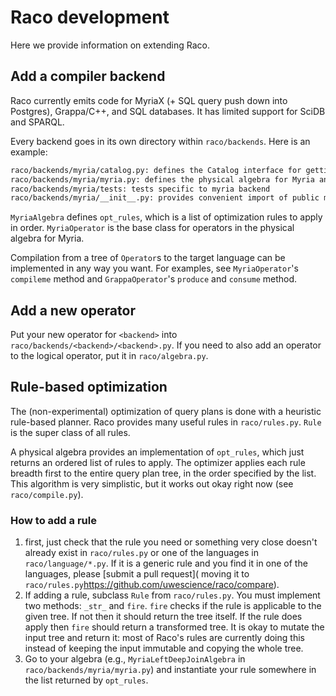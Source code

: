# Raco development

Here we provide information on extending Raco.

## Add a compiler backend

Raco currently emits code for MyriaX (+ SQL query push down into Postgres), Grappa/C++, and SQL databases. It has limited support for SciDB and SPARQL.

Every backend goes in its own directory within `raco/backends`. Here is an example:

```bash
raco/backends/myria/catalog.py: defines the Catalog interface for getting information about relations
raco/backends/myria/myria.py: defines the physical algebra for Myria and a list of optimization rules
raco/backends/myria/tests: tests specific to myria backend
raco/backends/myria/__init__.py: provides convenient import of public members using raco.backends.myria
```

`MyriaAlgebra` defines `opt_rules`, which is a list of optimization rules to apply in order.
`MyriaOperator` is the base class for operators in the physical algebra for Myria.

Compilation from a tree of `Operator`s to the target language can be implemented in any way you want.
For examples, see `MyriaOperator`'s `compileme` method and `GrappaOperator`'s `produce` and `consume` method.

## Add a new operator

Put your new operator for `<backend>` into `raco/backends/<backend>/<backend>.py`.
If you need to also add an operator to the logical operator, put it in `raco/algebra.py`.

## Rule-based optimization

The (non-experimental) optimization of query plans is done with a heuristic rule-based planner.
Raco provides many useful rules in `raco/rules.py`. `Rule` is the super class of all rules.

A physical algebra provides an implementation of `opt_rules`, which just returns an ordered list
of rules to apply. The optimizer applies each rule breadth first to the entire query plan tree, in the order specified by the list.
This algorithm is very simplistic, but it works out okay right now (see `raco/compile.py`).

### How to add a rule

1. first, just check that the rule you need or something very close doesn't already exist in `raco/rules.py` or one of the languages in `raco/language/*.py`. If it is a generic rule and you find it in one of the languages, please [submit a pull request]( moving it to `raco/rules.py`https://github.com/uwescience/raco/compare).
2. If adding a rule, subclass `Rule` from `raco/rules.py`. You must implement two methods: `_str_` and `fire`.
`fire` checks if the rule is applicable to the given tree. If not then it should return the tree itself. If the rule does apply then `fire` should return a transformed tree. It is okay to mutate the input tree and return it: most of Raco's rules are currently doing this instead of keeping the input immutable and copying the whole tree.
3. Go to your algebra (e.g., `MyriaLeftDeepJoinAlgebra` in `raco/backends/myria/myria.py`) and instantiate your rule somewhere in the list returned by `opt_rules`.
